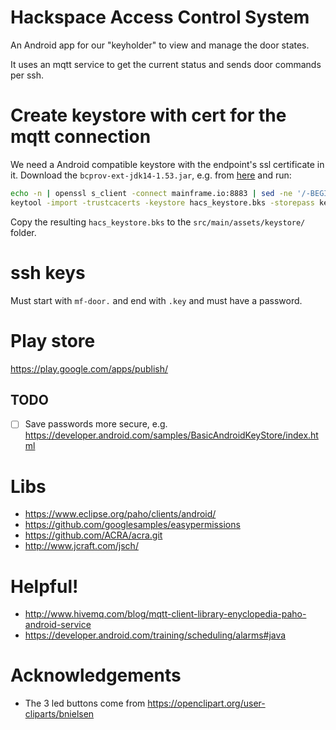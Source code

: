 # Hackspace Access Control System

An Android app for our "keyholder" to view and manage the door states.

It uses an mqtt service to get the current status and sends door commands per ssh.

# Create keystore with cert for the mqtt connection

We need a Android compatible keystore with the endpoint's ssl certificate in it. Download the `bcprov-ext-jdk14-1.53.jar`, e.g. from [here](http://repo2.maven.org/maven2/org/bouncycastle/bcprov-ext-jdk14/1.53/) and run:

```sh
echo -n | openssl s_client -connect mainframe.io:8883 | sed -ne '/-BEGIN CERTIFICATE-/,/-END CERTIFICATE-/p' > mqtt_mainframe.io.crt
keytool -import -trustcacerts -keystore hacs_keystore.bks -storepass keystorepw -noprompt -alias mqtt_mainframe -file mqtt_mainframe.io.crt -storetype BKS -providerClass org.bouncycastle.jce.provider.BouncyCastleProvider -providerpath bcprov-ext-jdk14-1.53.jar
```

Copy the resulting `hacs_keystore.bks` to the `src/main/assets/keystore/` folder.


# ssh keys

Must start with `mf-door.` and end with `.key` and must have a password.

# Play store

https://play.google.com/apps/publish/

## TODO

* [ ] Save passwords more secure, e.g. https://developer.android.com/samples/BasicAndroidKeyStore/index.html

# Libs

* https://www.eclipse.org/paho/clients/android/
* https://github.com/googlesamples/easypermissions
* https://github.com/ACRA/acra.git
* http://www.jcraft.com/jsch/

# Helpful!

* http://www.hivemq.com/blog/mqtt-client-library-enyclopedia-paho-android-service
* https://developer.android.com/training/scheduling/alarms#java

# Acknowledgements

* The 3 led buttons come from https://openclipart.org/user-cliparts/bnielsen 